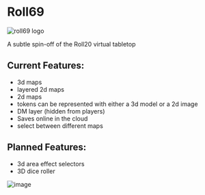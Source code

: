 # Roll69

![roll69 logo](https://user-images.githubusercontent.com/50182007/195935360-2e2ed61a-9384-4656-b3ee-ca1dd0f8d7cc.png)

A subtle spin-off of the Roll20 virtual tabletop

## Current Features:

- 3d maps
- layered 2d maps
- 2d maps
- tokens can be represented with either a 3d model or a 2d image
- DM layer (hidden from players)
- Saves online in the cloud
- select between different maps

## Planned Features:

- 3d area effect selectors
- 3D dice roller

![image](https://user-images.githubusercontent.com/50182007/201145007-714c0c44-c99b-453c-8972-9bcda18faf11.png)
